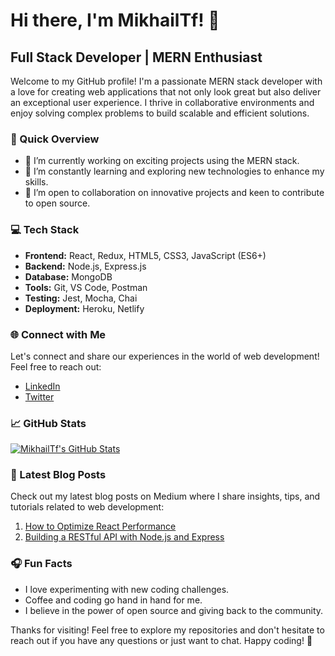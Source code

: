# Hi there, I'm MikhailTf! 👋
## Full Stack Developer | MERN Enthusiast

Welcome to my GitHub profile! I'm a passionate MERN stack developer with a love for creating web applications that not only look great but also deliver an exceptional user experience. I thrive in collaborative environments and enjoy solving complex problems to build scalable and efficient solutions.

### 🚀 Quick Overview

- 🔭 I’m currently working on exciting projects using the MERN stack.
- 🌱 I’m constantly learning and exploring new technologies to enhance my skills.
- 👯 I’m open to collaboration on innovative projects and keen to contribute to open source.

### 💻 Tech Stack

- **Frontend:** React, Redux, HTML5, CSS3, JavaScript (ES6+)
- **Backend:** Node.js, Express.js
- **Database:** MongoDB
- **Tools:** Git, VS Code, Postman
- **Testing:** Jest, Mocha, Chai
- **Deployment:** Heroku, Netlify

### 🌐 Connect with Me

Let's connect and share our experiences in the world of web development! Feel free to reach out:

- [LinkedIn](https://www.linkedin.com/in/mikhailtf)
- [Twitter](https://twitter.com/MikhailTfDev)

### 📈 GitHub Stats

[![MikhailTf's GitHub Stats](https://github-readme-stats.vercel.app/api?username=MikhailTf&show_icons=true&count_private=true&hide=contribs,prs&theme=radical)](https://github.com/MikhailTf)

### 📝 Latest Blog Posts

Check out my latest blog posts on Medium where I share insights, tips, and tutorials related to web development:

1. [How to Optimize React Performance](https://medium.com/@mikhailtf/how-to-optimize-react-performance-xyz123)
2. [Building a RESTful API with Node.js and Express](https://medium.com/@mikhailtf/building-a-restful-api-with-node-js-and-express-xyz456)

### 🎧 Fun Facts

- I love experimenting with new coding challenges.
- Coffee and coding go hand in hand for me.
- I believe in the power of open source and giving back to the community.

Thanks for visiting! Feel free to explore my repositories and don't hesitate to reach out if you have any questions or just want to chat. Happy coding! 🚀
